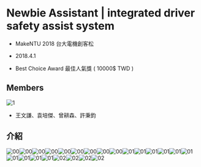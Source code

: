 # Newbie Assistant | integrated driver safety assist system 

* MakeNTU 2018 台大電機創客松


* 2018.4.1
* Best Choice Award 最佳人氣獎 ( 10000$ TWD )

## Members

![1](/Users/adrianhsu/Desktop/MakeNTU/img/1.jpg)

* 王文謙、袁培傑、曾耕森、許秉鈞

## 介紹

![00](/Users/adrianhsu/Desktop/MakeNTU/img/0001.jpg)![00](/Users/adrianhsu/Desktop/MakeNTU/img/0002.jpg)![00](/Users/adrianhsu/Desktop/MakeNTU/img/0003.jpg)![00](/Users/adrianhsu/Desktop/MakeNTU/img/0004.jpg)![00](/Users/adrianhsu/Desktop/MakeNTU/img/0005.jpg)![00](/Users/adrianhsu/Desktop/MakeNTU/img/0006.jpg)![00](/Users/adrianhsu/Desktop/MakeNTU/img/0007.jpg)![00](/Users/adrianhsu/Desktop/MakeNTU/img/0008.jpg)![00](/Users/adrianhsu/Desktop/MakeNTU/img/0009.jpg)![01](/Users/adrianhsu/Desktop/MakeNTU/img/0010.jpg)![01](/Users/adrianhsu/Desktop/MakeNTU/img/0011.jpg)![01](/Users/adrianhsu/Desktop/MakeNTU/img/0012.jpg)![01](/Users/adrianhsu/Desktop/MakeNTU/img/0013.jpg)![01](/Users/adrianhsu/Desktop/MakeNTU/img/0014.jpg)![01](/Users/adrianhsu/Desktop/MakeNTU/img/0015.jpg)![01](/Users/adrianhsu/Desktop/MakeNTU/img/0016.jpg)![01](/Users/adrianhsu/Desktop/MakeNTU/img/0017.jpg)![01](/Users/adrianhsu/Desktop/MakeNTU/img/0018.jpg)![01](/Users/adrianhsu/Desktop/MakeNTU/img/0019.jpg)![02](/Users/adrianhsu/Desktop/MakeNTU/img/0020.jpg)![02](/Users/adrianhsu/Desktop/MakeNTU/img/0021.jpg)![02](/Users/adrianhsu/Desktop/MakeNTU/img/0022.jpg)![02](/Users/adrianhsu/Desktop/MakeNTU/img/0023.jpg)